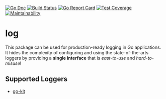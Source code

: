 [![Go Doc][godoc-image]][godoc-url]
[![Build Status][workflow-image]][workflow-url]
[![Go Report Card][goreport-image]][goreport-url]
[![Test Coverage][coverage-image]][coverage-url]
[![Maintainability][maintainability-image]][maintainability-url]

# log

This package can be used for production-ready logging in Go applications.
It hides the complexity of configuring and using the state-of-the-arts loggers
by providing a **single interface** that is _east-to-use_ and _hard-to-misuse_!

## Supported Loggers

  - [go-kit](https://github.com/go-kit/kit/tree/master/log)


[godoc-url]: https://pkg.go.dev/github.com/moorara/log
[godoc-image]: https://godoc.org/github.com/moorara/log?status.svg
[workflow-url]: https://github.com/moorara/log/actions
[workflow-image]: https://github.com/moorara/log/workflows/Main/badge.svg
[goreport-url]: https://goreportcard.com/report/github.com/moorara/log
[goreport-image]: https://goreportcard.com/badge/github.com/moorara/log
[coverage-url]: https://codeclimate.com/github/moorara/log/test_coverage
[coverage-image]: https://api.codeclimate.com/v1/badges/5401f0f63ecbb401202f/test_coverage
[maintainability-url]: https://codeclimate.com/github/moorara/log/maintainability
[maintainability-image]: https://api.codeclimate.com/v1/badges/5401f0f63ecbb401202f/maintainability
